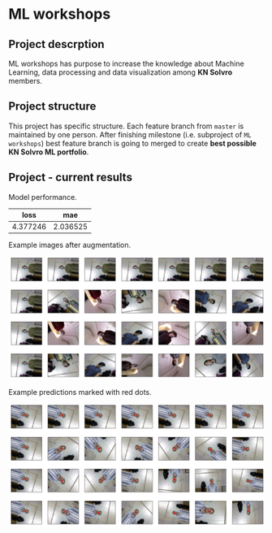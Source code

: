 # ML workshops

## Project descrption

ML workshops has purpose to increase the knowledge about Machine Learning, data processing and data visualization among **KN Solvro** members.

## Project structure 

This project has specific structure. Each feature branch from `master` is maintained by one person. After finishing milestone (i.e. subproject of `ML workshops`) best feature branch is going to merged to create **best possible KN Solvro ML portfolio**.

## Project - current results 

Model performance.

| loss  | mae | 
| ---- | ---- |
| 4.377246 | 2.036525 | 

Example images after augmentation.

<p align="center">
  <img src="s1.png">
</p>

Example predictions marked with red dots.

<p align="center">
  <img src="s2.png">
</p>
